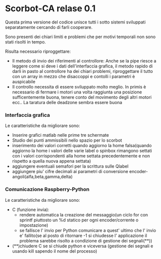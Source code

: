 # Scorbot-CA relase 0.1
Questa prima versione del codice unisce tutti i sotto sistemi sviluppati separatamente cercando di farli cooperare.

Sono presenti dei chiari limiti e problemi che per motivi temporali non sono stati risolti in tempo.

Risulta necessario riproggettare:
- Il metodo di invio dei riferimenti al controllore:
    Anche se la pipe riesce a leggere come si deve i dati dell'interfaccia grafica, il metodo rapido di darli in pasto al controllore ha dei chiari problemi, riproggettare il tutto con un array in mezzo che disaccoppi e contolli i parametri è auspicabile
- Il controllo necessita di essere sviluppato molto meglio.
    In primis è necessario di fermare i motori una volta raggiunta una posizione sufficentemente buona, tenere conto del movimento degli altri motori ecc..
    La taratura delle deadzone sembra essere buona


###  Interfaccia grafica

Le caratteristiche da migliorare sono:
- Inserire grafici matlab nelle prime tre schermate
- Studio dei punti ammissibili nello spazio per lo scorbot
- inserimento dei valori corretti quando aggiorno la home falsa(quando aggiorno la home i valori delle varie label o spinbox rimangono settati con i valori corrispondenti alla home settata precedentemente e non rispetto a quella nuova appena settata)
- aggiungere eventuali semafori per la scrittura sulle Qlabel
- aggiungere piu' cifre decimali ai parametri di conversione encoder-angoli(alfa,beta,gamma,delta)


###  Comunicazione Raspberry-Python

Le caratteristiche da migliorare sono:
- C (funzione invia):
    - rendere automatica la creazione del messaggio(un ciclo for con sprintf piuttosto un %d statico per ogni encoder/corrente o impostazione)
    - se fallisce l' invio per Python comunicare a quest' ultimo che l' invio e' fallito(se al posto di ritornare -1 si chiudesse l' applicazione il problema sarebbe risolto a condizione di gestione dei segnali(**))
- (**)chiudere C se si chiude python e viceversa (gestione dei segnali e usando kill sapendo il nome del processo)
